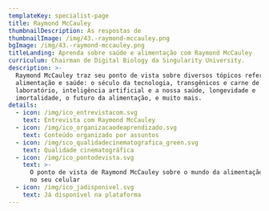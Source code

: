 ```yaml
---
templateKey: specialist-page
title: Raymond McCauley
thumbnailDescription: As respostas de
thumbnailImage: /img/43.-raymond-mccauley.png
bgImage: /img/43.-raymond-mccauley.png
titleLanding: Aprenda sobre saúde e alimentação com Raymond McCauley
curriculum: Chairman de Digital Biology da Singularity University.
description: >-
  Raymond McCauley traz seu ponto de vista sobre diversos tópicos referentes à
  alimentação e saúde: o século da tecnologia, transgênicos e carne de
  laboratório, inteligência artificial e a nossa saúde, longevidade e
  imortalidade, o futuro da alimentação, e muito mais.
details:
  - icon: /img/ico_entrevistacom.svg
    text: Entrevista com Raymond McCauley
  - icon: /img/ico_organizacaodeaprendizado.svg
    text: Conteúdo organizado por assuntos
  - icon: /img/ico_qualidadecinematografica_green.svg
    text: Qualidade cinematográfica
  - icon: /img/ico_pontodevista.svg
    text: >-
      O ponto de vista de Raymond McCauley sobre o mundo da alimentação direto
      no seu celular
  - icon: /img/ico_jadisponivel.svg
    text: Já disponível na plataforma
---
```



